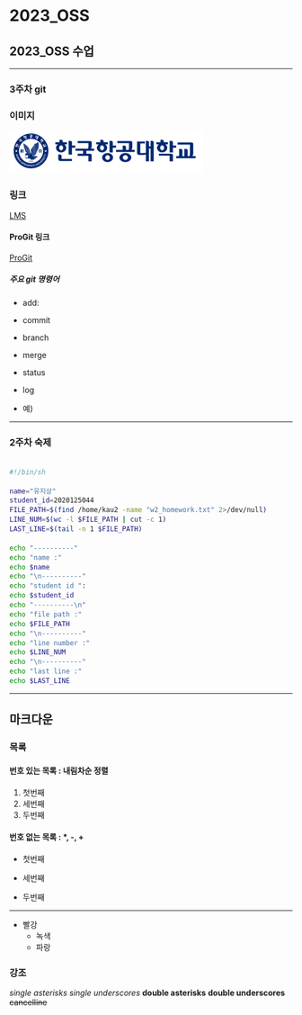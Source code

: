 # 2023_OSS
## 2023_OSS 수업
---

### 3주차 git

### 이미지

![항공대 로고](https://github.com/You-jisang/2023_OSS/blob/main/img/kau/kau%20(1).png)

### 링크

[LMS](https://lms.kau.ac.kr/)

#### ProGit 링크

[ProGit](https://git-scm.com/book/ko/v2)


##### 주요 git 명령어

* add:

* commit

* branch

* merge

* status

* log 
* 예)

---

### 2주차 숙제

```bash

#!/bin/sh

name="유지상"
student_id=2020125044
FILE_PATH=$(find /home/kau2 -name "w2_homework.txt" 2>/dev/null)
LINE_NUM=$(wc -l $FILE_PATH | cut -c 1)
LAST_LINE=$(tail -n 1 $FILE_PATH)

echo "----------"
echo "name :"
echo $name
echo "\n----------"
echo "student id ":
echo $student_id
echo "----------\n"
echo "file path :"
echo $FILE_PATH
echo "\n----------"
echo "line number :"
echo $LINE_NUM
echo "\n----------"
echo "last line :"
echo $LAST_LINE
```

---

## 마크다운

### 목록

#### 번호 있는 목록 : 내림차순 정렬

1. 첫번째
3. 세번째
2. 두번째

#### 번호 없는 목록 : *, -, +

* 첫번째
- 세번째
+ 두번째

---
* 빨강
    - 녹색
	+ 파랑	


### 강조

*single asterisks*
_single underscores_ 
**double asterisks** 
__double underscores__ 
~~cancelline~~



